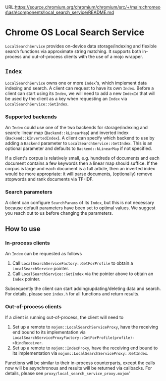 URL:https://source.chromium.org/chromium/chromium/src/+/main:chromeos\ash\components\local_search_service\README.md
# Chrome OS Local Search Service

`LocalSearchService` provides on-device data storage/indexing and flexible search functions via approximate string matching. It supports both in-process and out-of-process clients with the use of a mojo wrapper.

## `Index`
`LocalSearchService` owns one or more `Index`'s, which implement data indexing and search. A client can request to have its own `Index`. Before a client can start using its `Index`, we will need to add a new `IndexId` that will be used by the client as a key when requesting an `Index` via `LocalSearchService::GetIndex`.

### Supported backends
An `Index` could use one of the two backends for storage/indexing and search: linear map (`Backend::kLinearMap`) and inverted index (`Backend::kInvertedIndex`). A client can specify which backend to use by adding a `Backend` parameter to `LocalSearchService::GetIndex`. This is an optional parameter and defaults to `Backend::kLinearMap` if not specified.

If a client's corpus is relatively small, e.g. hundreds of documents and each document contains a few keywords then a linear map should suffice. If the corpus is large and each document is a full article, then an inverted index would be more appropriate: it will parse documents, (optionally) remove stopwords and rank documents via TF-IDF.

### Search parameters

A client can configure `SearchParams` of its `Index`, but this is not necessary because default parameters have been set to optimal values. We suggest you reach out to us before changing the parameters.

## How to use
### In-process clients
An `Index` can be requested as follows
1. Call `LocalSearchServiceFactory::GetForProfile` to obtain a `LocalSearchService` pointer.
2. Call `LocalSearchService::GetIndex` via the pointer above to obtain an `Index` pointer.

Subsequently the client can start adding/updating/deleting data and search. For details, please see `index.h` for all functions and return results.

### Out-of-process clients
If a client is running out-of-process, the client will need to
1. Set up a remote to `mojom::LocalSearchServiceProxy`, have the receiving end bound to its implementation via `LocalSearchServiceProxyFactory::GetForProfile(profile)->BindReceiver`.
2. Set up a remote to `mojom::IndexProxy`, have the receiving end bound to its implementation via `mojom::LocalSearchServiceProxy::GetIndex`.

Functions will be similar to their in-process counterparts, except the calls now will be asynchronous and results will be returned via callbacks. For details, please see `proxy/local_search_service_proxy.mojom`'
